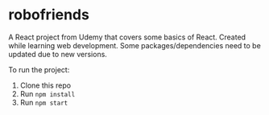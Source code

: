 # robofriends
A React project from Udemy that covers some basics of React. Created while learning web development. Some packages/dependencies need to be updated due to new versions.

To run the project:

1. Clone this repo
2. Run `npm install`
3. Run `npm start`
